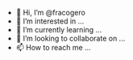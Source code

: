 - 👋 Hi, I’m @fracogero
- 👀 I’m interested in ...
- 🌱 I’m currently learning ...
- 💞️ I’m looking to collaborate on ...
- 📫 How to reach me ...

<!---
fracogero/fracogero is a ✨ special ✨ repository because its `README.md` (this file) appears on your GitHub profile.
You can click the Preview link to take a look at your changes.
--->
